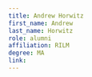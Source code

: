 ```yaml
---
title: Andrew Horwitz
first_name: Andrew
last_name: Horwitz
role: alumni
affiliation: RILM
degree: MA
link:
---
```

